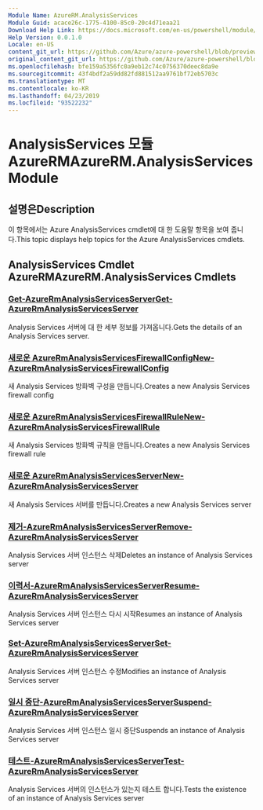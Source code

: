 ```yaml
---
Module Name: AzureRM.AnalysisServices
Module Guid: acace26c-1775-4100-85c0-20c4d71eaa21
Download Help Link: https://docs.microsoft.com/en-us/powershell/module/azurerm.analysisservices
Help Version: 0.0.1.0
Locale: en-US
content_git_url: https://github.com/Azure/azure-powershell/blob/preview/src/ResourceManager/AnalysisServices/Commands.AnalysisServices/help/AzureRM.AnalysisServices.md
original_content_git_url: https://github.com/Azure/azure-powershell/blob/preview/src/ResourceManager/AnalysisServices/Commands.AnalysisServices/help/AzureRM.AnalysisServices.md
ms.openlocfilehash: bfe159a5356fc0a9eb12c74c0756370deec8da9e
ms.sourcegitcommit: 43f4bdf2a59dd82fd881512aa9761bf72eb5703c
ms.translationtype: MT
ms.contentlocale: ko-KR
ms.lasthandoff: 04/23/2019
ms.locfileid: "93522232"
---
```

# <span data-ttu-id="6a847-101">AnalysisServices 모듈 AzureRM</span><span class="sxs-lookup"><span data-stu-id="6a847-101">AzureRM.AnalysisServices Module</span></span>
## <span data-ttu-id="6a847-102">설명은</span><span class="sxs-lookup"><span data-stu-id="6a847-102">Description</span></span>
<span data-ttu-id="6a847-103">이 항목에서는 Azure AnalysisServices cmdlet에 대 한 도움말 항목을 보여 줍니다.</span><span class="sxs-lookup"><span data-stu-id="6a847-103">This topic displays help topics for the Azure AnalysisServices cmdlets.</span></span>

## <span data-ttu-id="6a847-104">AnalysisServices Cmdlet AzureRM</span><span class="sxs-lookup"><span data-stu-id="6a847-104">AzureRM.AnalysisServices Cmdlets</span></span>
### [<span data-ttu-id="6a847-105">Get-AzureRmAnalysisServicesServer</span><span class="sxs-lookup"><span data-stu-id="6a847-105">Get-AzureRmAnalysisServicesServer</span></span>](Get-AzureRmAnalysisServicesServer.md)
<span data-ttu-id="6a847-106">Analysis Services 서버에 대 한 세부 정보를 가져옵니다.</span><span class="sxs-lookup"><span data-stu-id="6a847-106">Gets the details of an Analysis Services server.</span></span>

### [<span data-ttu-id="6a847-107">새로운 AzureRmAnalysisServicesFirewallConfig</span><span class="sxs-lookup"><span data-stu-id="6a847-107">New-AzureRmAnalysisServicesFirewallConfig</span></span>](New-AzureRmAnalysisServicesFirewallConfig.md)
<span data-ttu-id="6a847-108">새 Analysis Services 방화벽 구성을 만듭니다.</span><span class="sxs-lookup"><span data-stu-id="6a847-108">Creates a new Analysis Services firewall config</span></span> 

### [<span data-ttu-id="6a847-109">새로운 AzureRmAnalysisServicesFirewallRule</span><span class="sxs-lookup"><span data-stu-id="6a847-109">New-AzureRmAnalysisServicesFirewallRule</span></span>](New-AzureRmAnalysisServicesFirewallRule.md)
<span data-ttu-id="6a847-110">새 Analysis Services 방화벽 규칙을 만듭니다.</span><span class="sxs-lookup"><span data-stu-id="6a847-110">Creates a new Analysis Services firewall rule</span></span>

### [<span data-ttu-id="6a847-111">새로운 AzureRmAnalysisServicesServer</span><span class="sxs-lookup"><span data-stu-id="6a847-111">New-AzureRmAnalysisServicesServer</span></span>](New-AzureRmAnalysisServicesServer.md)
<span data-ttu-id="6a847-112">새 Analysis Services 서버를 만듭니다.</span><span class="sxs-lookup"><span data-stu-id="6a847-112">Creates a new Analysis Services server</span></span>

### [<span data-ttu-id="6a847-113">제거-AzureRmAnalysisServicesServer</span><span class="sxs-lookup"><span data-stu-id="6a847-113">Remove-AzureRmAnalysisServicesServer</span></span>](Remove-AzureRmAnalysisServicesServer.md)
<span data-ttu-id="6a847-114">Analysis Services 서버 인스턴스 삭제</span><span class="sxs-lookup"><span data-stu-id="6a847-114">Deletes an instance of Analysis Services server</span></span>

### [<span data-ttu-id="6a847-115">이력서-AzureRmAnalysisServicesServer</span><span class="sxs-lookup"><span data-stu-id="6a847-115">Resume-AzureRmAnalysisServicesServer</span></span>](Resume-AzureRmAnalysisServicesServer.md)
<span data-ttu-id="6a847-116">Analysis Services 서버 인스턴스 다시 시작</span><span class="sxs-lookup"><span data-stu-id="6a847-116">Resumes an instance of Analysis Services server</span></span>

### [<span data-ttu-id="6a847-117">Set-AzureRmAnalysisServicesServer</span><span class="sxs-lookup"><span data-stu-id="6a847-117">Set-AzureRmAnalysisServicesServer</span></span>](Set-AzureRmAnalysisServicesServer.md)
<span data-ttu-id="6a847-118">Analysis Services 서버 인스턴스 수정</span><span class="sxs-lookup"><span data-stu-id="6a847-118">Modifies  an instance of Analysis Services server</span></span>

### [<span data-ttu-id="6a847-119">일시 중단-AzureRmAnalysisServicesServer</span><span class="sxs-lookup"><span data-stu-id="6a847-119">Suspend-AzureRmAnalysisServicesServer</span></span>](Suspend-AzureRmAnalysisServicesServer.md)
<span data-ttu-id="6a847-120">Analysis Services 서버 인스턴스 일시 중단</span><span class="sxs-lookup"><span data-stu-id="6a847-120">Suspends an instance of Analysis Services server</span></span>

### [<span data-ttu-id="6a847-121">테스트-AzureRmAnalysisServicesServer</span><span class="sxs-lookup"><span data-stu-id="6a847-121">Test-AzureRmAnalysisServicesServer</span></span>](Test-AzureRmAnalysisServicesServer.md)
<span data-ttu-id="6a847-122">Analysis Services 서버의 인스턴스가 있는지 테스트 합니다.</span><span class="sxs-lookup"><span data-stu-id="6a847-122">Tests the existence of an instance of Analysis Services server</span></span>

